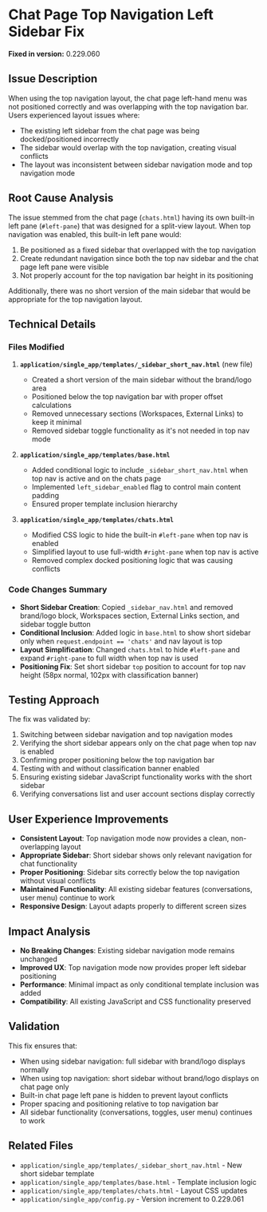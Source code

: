 # Chat Page Top Navigation Left Sidebar Fix

**Fixed in version:** 0.229.060

## Issue Description

When using the top navigation layout, the chat page left-hand menu was not positioned correctly and was overlapping with the top navigation bar. Users experienced layout issues where:

- The existing left sidebar from the chat page was being docked/positioned incorrectly
- The sidebar would overlap with the top navigation, creating visual conflicts
- The layout was inconsistent between sidebar navigation mode and top navigation mode

## Root Cause Analysis

The issue stemmed from the chat page (`chats.html`) having its own built-in left pane (`#left-pane`) that was designed for a split-view layout. When top navigation was enabled, this built-in left pane would:

1. Be positioned as a fixed sidebar that overlapped with the top navigation
2. Create redundant navigation since both the top nav sidebar and the chat page left pane were visible
3. Not properly account for the top navigation bar height in its positioning

Additionally, there was no short version of the main sidebar that would be appropriate for the top navigation layout.

## Technical Details

### Files Modified

1. **`application/single_app/templates/_sidebar_short_nav.html`** (new file)
   - Created a short version of the main sidebar without the brand/logo area
   - Positioned below the top navigation bar with proper offset calculations
   - Removed unnecessary sections (Workspaces, External Links) to keep it minimal
   - Removed sidebar toggle functionality as it's not needed in top nav mode

2. **`application/single_app/templates/base.html`**
   - Added conditional logic to include `_sidebar_short_nav.html` when top nav is active and on the chats page
   - Implemented `left_sidebar_enabled` flag to control main content padding
   - Ensured proper template inclusion hierarchy

3. **`application/single_app/templates/chats.html`**
   - Modified CSS logic to hide the built-in `#left-pane` when top nav is enabled
   - Simplified layout to use full-width `#right-pane` when top nav is active
   - Removed complex docked positioning logic that was causing conflicts

### Code Changes Summary

- **Short Sidebar Creation**: Copied `_sidebar_nav.html` and removed brand/logo block, Workspaces section, External Links section, and sidebar toggle button
- **Conditional Inclusion**: Added logic in `base.html` to show short sidebar only when `request.endpoint == 'chats'` and nav layout is top
- **Layout Simplification**: Changed `chats.html` to hide `#left-pane` and expand `#right-pane` to full width when top nav is used
- **Positioning Fix**: Set short sidebar `top` position to account for top nav height (58px normal, 102px with classification banner)

## Testing Approach

The fix was validated by:

1. Switching between sidebar navigation and top navigation modes
2. Verifying the short sidebar appears only on the chat page when top nav is enabled
3. Confirming proper positioning below the top navigation bar
4. Testing with and without classification banner enabled
5. Ensuring existing sidebar JavaScript functionality works with the short sidebar
6. Verifying conversations list and user account sections display correctly

## User Experience Improvements

- **Consistent Layout**: Top navigation mode now provides a clean, non-overlapping layout
- **Appropriate Sidebar**: Short sidebar shows only relevant navigation for chat functionality
- **Proper Positioning**: Sidebar sits correctly below the top navigation without visual conflicts
- **Maintained Functionality**: All existing sidebar features (conversations, user menu) continue to work
- **Responsive Design**: Layout adapts properly to different screen sizes

## Impact Analysis

- **No Breaking Changes**: Existing sidebar navigation mode remains unchanged
- **Improved UX**: Top navigation mode now provides proper left sidebar positioning
- **Performance**: Minimal impact as only conditional template inclusion was added
- **Compatibility**: All existing JavaScript and CSS functionality preserved

## Validation

This fix ensures that:
- When using sidebar navigation: full sidebar with brand/logo displays normally
- When using top navigation: short sidebar without brand/logo displays on chat page only
- Built-in chat page left pane is hidden to prevent layout conflicts
- Proper spacing and positioning relative to top navigation bar
- All sidebar functionality (conversations, toggles, user menu) continues to work

## Related Files

- `application/single_app/templates/_sidebar_short_nav.html` - New short sidebar template
- `application/single_app/templates/base.html` - Template inclusion logic
- `application/single_app/templates/chats.html` - Layout CSS updates
- `application/single_app/config.py` - Version increment to 0.229.061